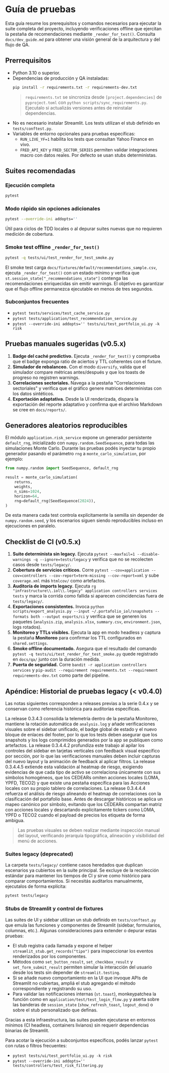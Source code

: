 # Guía de pruebas

Esta guía resume los prerequisitos y comandos necesarios para ejecutar la suite completa del proyecto, incluyendo verificaciones offline que ejercitan la pestaña de recomendaciones mediante `_render_for_test()`. Consulta `docs/dev_guide.md` para obtener una visión general de la arquitectura y del flujo de QA.

## Prerrequisitos

- Python 3.10 o superior.
- Dependencias de producción y QA instaladas:
  ```bash
  pip install -r requirements.txt -r requirements-dev.txt
  ```
  > `requirements.txt` se sincroniza desde `[project.dependencies]` de `pyproject.toml` con `python scripts/sync_requirements.py`. Ejecutalo si actualizás versiones antes de reinstalar dependencias.
- No es necesario instalar Streamlit. Los tests utilizan el stub definido en `tests/conftest.py`.
- Variables de entorno opcionales para pruebas específicas:
  - `RUN_LIVE_YF=1` habilita los tests que consultan Yahoo Finance en vivo.
  - `FRED_API_KEY` y `FRED_SECTOR_SERIES` permiten validar integraciones macro con datos reales. Por defecto se usan stubs deterministas.

## Suites recomendadas

### Ejecución completa

```bash
pytest
```

### Modo rápido sin opciones adicionales

```bash
pytest --override-ini addopts=''
```

Útil para ciclos de TDD locales o al depurar suites nuevas que no requieren medición de cobertura.

### Smoke test offline `_render_for_test()`

```bash
pytest -q tests/ui/test_render_for_test_smoke.py
```

El smoke test carga `docs/fixtures/default/recommendations_sample.csv`, ejecuta `_render_for_test()` con un estado mínimo y verifica que `st.session_state["_recommendations_state"]` contenga las recomendaciones enriquecidas sin emitir warnings. El objetivo es garantizar que el flujo offline permanezca ejecutable en menos de tres segundos.

### Subconjuntos frecuentes

- `pytest tests/services/test_cache_service.py`
- `pytest tests/application/test_recommendation_service.py`
- `pytest --override-ini addopts='' tests/ui/test_portfolio_ui.py -k risk`

## Pruebas manuales sugeridas (v0.5.x)

1. **Badge del caché predictivo.** Ejecuta `_render_for_test()` y comprueba que el badge exponga ratio de aciertos y TTL coherentes con el fixture.
2. **Simulador de rebalanceo.** Con el modo `diversify`, valida que el simulador compare métricas antes/después y que los toasts de progreso no registren warnings.
3. **Correlaciones sectoriales.** Navega a la pestaña "Correlaciones sectoriales" y verifica que el gráfico genere matrices deterministas con los datos sintéticos.
4. **Exportación adaptativa.** Desde la UI renderizada, dispara la exportación del reporte adaptativo y confirma que el archivo Markdown se cree en `docs/reports/`.

## Generadores aleatorios reproducibles

El módulo `application.risk_service` expone un generador persistente `default_rng`, inicializado con `numpy.random.SeedSequence`, para todas las simulaciones Monte Carlo. Durante las pruebas podés inyectar tu propio generador pasando el parámetro `rng` a `monte_carlo_simulation`, por ejemplo:

```python
from numpy.random import SeedSequence, default_rng

result = monte_carlo_simulation(
    returns,
    weights,
    n_sims=1024,
    horizon=64,
    rng=default_rng(SeedSequence(2024)),
)
```

De esta manera cada test controla explícitamente la semilla sin depender de `numpy.random.seed`, y los escenarios siguen siendo reproducibles incluso en ejecuciones en paralelo.

## Checklist de CI (v0.5.x)

1. **Suite determinista sin legacy.** Ejecuta `pytest --maxfail=1 --disable-warnings -q --ignore=tests/legacy` y verifica que no se recolecten casos desde `tests/legacy/`.
2. **Cobertura de servicios críticos.** Corre `pytest --cov=application --cov=controllers --cov-report=term-missing --cov-report=xml` y sube `coverage.xml` más `htmlcov/` como artefactos.
3. **Auditoría de imports legacy.** Ejecuta `rg "infrastructure\\.iol\\.legacy" application controllers services tests` y marca la corrida como fallida si aparecen coincidencias fuera de `tests/legacy/`.
4. **Exportaciones consistentes.** Invoca `python scripts/export_analysis.py --input ~/.portafolio_iol/snapshots --formats both --output exports/ci` y verifica que se generen los paquetes (`analysis.zip`, `analysis.xlsx`, `summary.csv`, `environment.json`, logs rotados).
5. **Monitoreo y TTLs visibles.** Ejecuta la app en modo headless y captura la pestaña **Monitoreo** para confirmar los TTL configurados en `shared.settings`.
6. **Smoke offline documentado.** Asegura que el resultado del comando `pytest -q tests/ui/test_render_for_test_smoke.py` quede registrado en `docs/qa/` junto con la duración medida.
7. **Puerta de seguridad.** Corre `bandit -r application controllers services` y `pip-audit --requirement requirements.txt --requirement requirements-dev.txt` como parte del pipeline.

## Apéndice: Historial de pruebas legacy (< v0.4.0)

Las notas siguientes corresponden a releases previas a la serie 0.4.x y se conservan como referencia histórica para auditorías específicas.

La release 0.3.4.3 consolida la telemetría dentro de la pestaña Monitoreo, mantiene la rotación automática de `analysis.log` y añade verificaciones visuales sobre el sidebar unificado, el badge global de estado y el nuevo bloque de enlaces del footer, por lo que los tests deben asegurar que los snapshots y los logs comprimidos generados por la app se publiquen como artefactos. La release 0.3.4.4.2 profundiza este trabajo al apilar los controles del sidebar en tarjetas verticales con feedback visual específico por sección, por lo que las verificaciones manuales deben incluir capturas del nuevo layout y la animación de feedback al aplicar filtros. La release 0.3.4.4.5 extiende esta validación al heatmap de riesgo, exigiendo evidencias de que cada tipo de activo se correlaciona únicamente con sus símbolos homogéneos, que los CEDEARs omiten acciones locales (LOMA, YPFD, TECO2) y que existe una pestaña específica para las Acciones locales con su propio tablero de correlaciones. La release 0.3.4.4.4 refuerza el análisis de riesgo alineando el heatmap de correlaciones con la clasificación del portafolio base. Antes de descargar históricos se aplica un mapeo canónico por símbolo, evitando que los CEDEARs compartan matriz con acciones locales y descartando explícitamente tickers como LOMA, YPFD o TECO2 cuando el payload de precios los etiqueta de forma ambigua.

> Las pruebas visuales se deben realizar mediante inspección manual del layout, verificando jerarquía tipográfica, alineación y visibilidad del menú de acciones.

### Suites legacy (deprecated)

La carpeta `tests/legacy/` contiene casos heredados que duplican escenarios ya cubiertos en la suite principal. Se excluye de la recolección estándar para mantener los tiempos de CI y sirve como histórico para comparar comportamientos. Si necesitás auditarlos manualmente, ejecutalos de forma explícita:

```bash
pytest tests/legacy
```

### Stubs de Streamlit y control de fixtures

Las suites de UI y sidebar utilizan un stub definido en `tests/conftest.py` que emula las funciones y componentes de Streamlit (sidebar, formularios, columnas, etc.). Algunas consideraciones para extender o depurar estas pruebas:

- El stub registra cada llamada y expone el helper `streamlit_stub.get_records("tipo")` para inspeccionar los eventos renderizados por los componentes.
- Métodos como `set_button_result`, `set_checkbox_result` y `set_form_submit_result` permiten simular la interacción del usuario desde los tests sin depender de `streamlit.testing`.
- Si se añade nuevo comportamiento en la UI que invoque APIs de Streamlit no cubiertas, ampliá el stub agregando el método correspondiente y registrando su uso.
- Para validar las notificaciones internas (`st.toast`), monkeypatchea la función como en `application/test/test_login_flow.py` y aserta sobre las banderas de `session_state` (`show_refresh_toast`, `logout_done`) o sobre el stub personalizado que definas.

Gracias a esta infraestructura, las suites pueden ejecutarse en entornos mínimos (CI headless, containers livianos) sin requerir dependencias binarias de Streamlit.

Para acotar la ejecución a subconjuntos específicos, podés lanzar `pytest` con rutas o filtros frecuentes:

- `pytest tests/ui/test_portfolio_ui.py -k risk`
- `pytest --override-ini addopts='' tests/controllers/test_risk_filtering.py`
